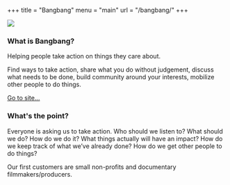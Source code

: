 +++
title = "Bangbang"
menu  = "main"
url = "/bangbang/"
+++


<img src="/img/work/bangbang-large.png" class="work-logo"></img>

<h3>What is Bangbang?</h3>
<p>Helping people take action on things they care about.</p>

<p>Find ways to take action, share what you do without judgement, discuss what needs to be done, build community around your interests, mobilize other people to do things.</p>
<a target="_blank" href="https://bangbang.do/" class="link">Go to site...</a>

<h3>What's the point?</h3>
<p>Everyone is asking us to take action. Who should we listen to? What should we do? How do we do it?  What things actually will have an impact? How do we keep track of what we’ve already done? How do we get other people to do things?</p>
<p>Our first customers are small non-profits and documentary filmmakers/producers.</p>